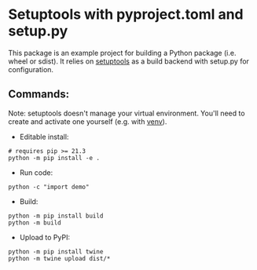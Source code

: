 # Setuptools with pyproject.toml and setup.py

This package is an example project for building a Python package (i.e. wheel or sdist). It relies on [setuptools](https://setuptools.readthedocs.io/en/latest/) as a build backend with setup.py for configuration.

## Commands:

Note: setuptools doesn't manage your virtual environment. You'll need to create and activate one yourself (e.g. with [venv](https://docs.python.org/3/library/venv.html)).


* Editable install:
```shell
# requires pip >= 21.3
python -m pip install -e .
```
* Run code:
```shell
python -c "import demo"
```
* Build:
```shell
python -m pip install build
python -m build
``````
* Upload to PyPI:
```shell
python -m pip install twine
python -m twine upload dist/*
```

